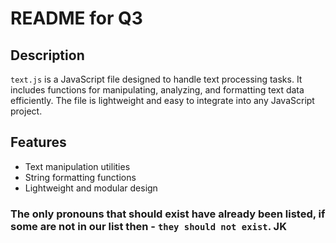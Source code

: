 # README for Q3

## Description
`text.js` is a JavaScript file designed to handle text processing tasks. It includes functions for manipulating, analyzing, and formatting text data efficiently. The file is lightweight and easy to integrate into any JavaScript project.

## Features
- Text manipulation utilities
- String formatting functions
- Lightweight and modular design

### The only pronouns that should exist have already been listed, if some are not in our list then - `they should not exist`. JK
